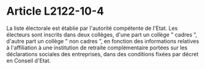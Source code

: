 # Article L2122-10-4

La liste électorale est établie par l'autorité compétente de l'Etat. Les électeurs sont inscrits dans deux collèges, d'une part un collège " cadres ”, d'autre part un collège " non cadres ”, en fonction des informations relatives à l'affiliation à une institution de retraite complémentaire portées sur les déclarations sociales des entreprises, dans des conditions fixées par décret en Conseil d'Etat.